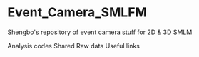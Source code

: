 # Event_Camera_SMLFM
Shengbo's repository of event camera stuff for 2D &amp; 3D SMLM

Analysis codes
Shared Raw data
Useful links
